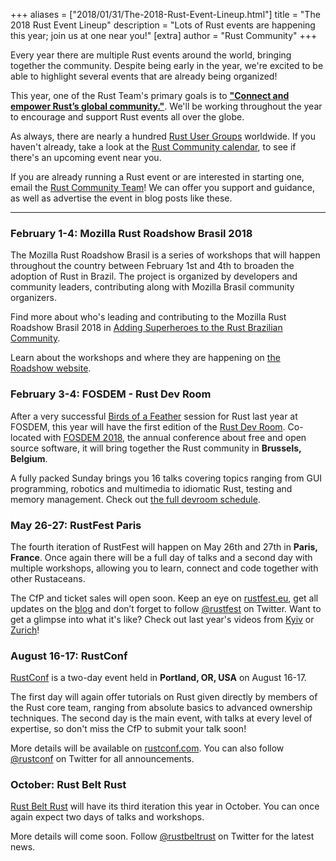 +++
aliases = ["2018/01/31/The-2018-Rust-Event-Lineup.html"]
title = "The 2018 Rust Event Lineup"
description = "Lots of Rust events are happening this year; join us at one near you!"
[extra]
author = "Rust Community"
+++

Every year there are multiple Rust events around the world, bringing together the community.
Despite being early in the year, we're excited to be able to highlight several events
that are already being organized!

This year, one of the Rust Team's primary goals is to [**"Connect and empower Rust’s global community."**].
We'll be working throughout the year to encourage and support Rust events all over the globe.

As always, there are nearly a hundred [Rust User Groups][usergroups] worldwide.
If you haven't already, take a look at the [Rust Community calendar][calendar], to see if there's an upcoming
event near you.

If you are already running a Rust event or are interested in starting one, email the [Rust Community Team][commteam]!
We can offer you support and guidance, as well as advertise the event in blog posts like these.

[usergroups]: https://www.rust-lang.org/en-US/user-groups.html
[calendar]: https://calendar.google.com/calendar/embed?src=apd9vmbc22egenmtu5l6c5jbfc@group.calendar.google.com
[commteam]: mailto:community-team@rust-lang.org

[**"Connect and empower Rust’s global community."**]: https://github.com/rust-lang/rfcs/pull/2314/files#diff-1c2d6aba093cfb7e02ac5e1597207c41R13

---

### February 1-4: Mozilla Rust Roadshow Brasil 2018

The Mozilla Rust Roadshow Brasil is a series of workshops that will happen
throughout the country between February 1st and 4th to broaden the adoption of Rust in Brazil.
The project is organized by developers and community leaders, contributing along with Mozilla Brasil community organizers.

Find more about who's leading and contributing to the Mozilla Rust Roadshow Brasil 2018 in [Adding Superheroes to the Rust Brazilian Community][heroes].

Learn about the workshops and where they are happening on [the Roadshow website][roadshow].

[heroes]: https://mozillabr.org/2018/01/adding-superheroes-to-the-rust-brazilian-community/
[roadshow]: https://rust-br.github.io/2018-roadshow/

### February 3-4: FOSDEM - Rust Dev Room

After a very successful [Birds of a Feather][bof] session for Rust last year at FOSDEM,
this year will have the first edition of the [Rust Dev Room][fosdem-rust].
Co-located with [FOSDEM 2018][fosdem], the annual conference about free and open source software,
it will bring together the Rust community in **Brussels, Belgium**.

A fully packed Sunday brings you 16 talks covering topics ranging from GUI programming, robotics and multimedia to idiomatic Rust, testing and memory management.
Check out [the full devroom schedule][devroom-schedule].

[bof]: https://en.wikipedia.org/wiki/Birds_of_a_feather_(computing)
[fosdem]: https://fosdem.org/2018/
[fosdem-rust]: https://rust-fosdem.github.io/
[devroom-schedule]: https://fosdem.org/2018/schedule/track/rust/

### May 26-27: RustFest Paris

The fourth iteration of RustFest will happen on May 26th and 27th in **Paris, France**.
Once again there will be a full day of talks and a second day with multiple workshops, allowing you to learn, connect and code together with other Rustaceans.

The CfP and ticket sales will open soon.
Keep an eye on [rustfest.eu], get all updates on the [blog][rustfest-blog] and don’t forget to follow [@rustfest] on Twitter.
Want to get a glimpse into what it's like? Check out last year's videos from [Kyiv] or [Zurich]!

[rustfest.eu]: http://rustfest.eu
[rustfest-blog]: http://blog.rustfest.eu/
[@rustfest]: https://twitter.com/rustfest
[kyiv]: https://www.youtube.com/watch?v=AHprJNUCgQ0&list=PL85XCvVPmGQhvs1Rnet_24B-AI3YSM2YG
[zurich]: https://www.youtube.com/watch?v=jywiVWKm1TI&list=PL85XCvVPmGQj9mqbJizw-zi-EhcpS5jTP

### August 16-17: RustConf

[RustConf] is a two-day event held in **Portland, OR, USA** on August 16-17.

The first day will again offer tutorials on Rust given directly by members of the Rust core team, ranging from absolute basics to advanced ownership techniques.
The second day is the main event, with talks at every level of expertise, so don't miss the CfP to submit your talk soon!

More details will be available on [rustconf.com][rustconf]. You can also follow [@rustconf] on Twitter for all announcements.

[rustconf]: http://rustconf.com/
[@rustconf]: https://twitter.com/rustconf

### October: Rust Belt Rust

[Rust Belt Rust](https://www.rust-belt-rust.com/) will have its third iteration this year in October.
You can once again expect two days of talks and workshops.

More details will come soon.
Follow [@rustbeltrust] on Twitter for the latest news.

[@rustbeltrust]: https://twitter.com/rustbeltrust

